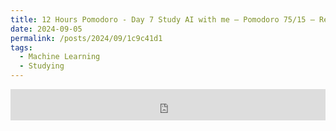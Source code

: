 ```yaml
---
title: 12 Hours Pomodoro - Day 7 Study AI with me — Pomodoro 75/15 — Relaxing LoFi + Rain
date: 2024-09-05
permalink: /posts/2024/09/1c9c41d1
tags:
  - Machine Learning
  - Studying
---
```


<iframe width="100%" height="50" src="https://www.youtube.com/embed/Crs9_5v_8m4" frameborder="0" allowfullscreen></iframe>
